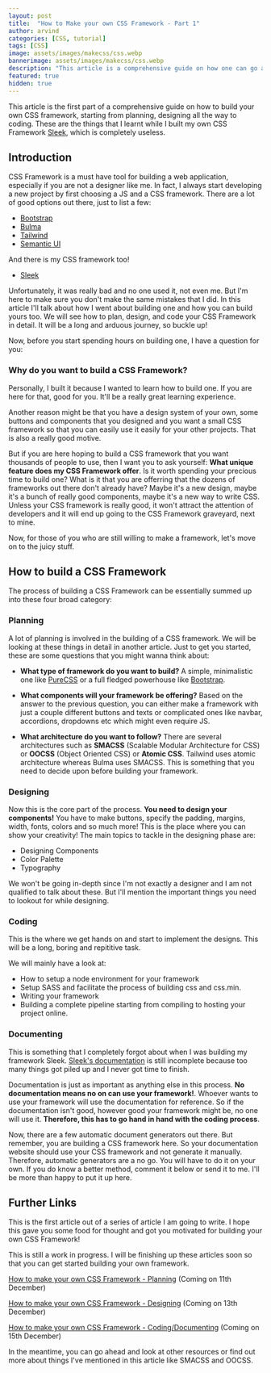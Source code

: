 ```yaml
---
layout: post
title:  "How to Make your own CSS Framework - Part 1"
author: arvind
categories: [CSS, tutorial]
tags: [CSS]
image: assets/images/makecss/css.webp
bannerimage: assets/images/makecss/css.webp
description: "This article is a comprehensive guide on how one can go about making their own CSS framework"
featured: true
hidden: true
---
```



This article is the first part of a comprehensive guide on how to build your own CSS framework, starting from planning, designing all the way to coding. These are the things that I learnt while I built my own CSS Framework <a href="https://sleek.arvindrs.com/" target="_blank">Sleek</a>, which is completely useless.




## Introduction

CSS Framework is a must have tool for building a web application, especially if you are not a designer like me. In fact, I always start developing a new project by first choosing a JS and a CSS framework. There are a lot of good options out there, just to list a few:

* <a href="https://getbootstrap.com/" target="_blank" rel="nofollow">Bootstrap</a>
* <a href="https://www.bulma.io" target="_blank" rel="nofollow">Bulma</a>
* <a href="https://tailwindcss.com/" target="_blank" rel="nofollow">Tailwind</a>
* <a href="https://semantic-ui.com/" target="_blank" rel="nofollow">Semantic UI</a>

And there is my CSS framework too!

* <a href="https://sleek.arvindrs.com/" target="_blank">Sleek</a>

Unfortunately, it was really bad and no one used it, not even me. But I'm here to make sure you don't make the same mistakes that I did. In this article I'll talk about how I went about building one and how you can build yours too. We will see how to plan, design, and code your CSS Framework in detail. It will be a long and arduous journey, so buckle up!

Now, before you start spending hours on building one, I have a question for you:

### Why do you want to build a CSS Framework?

Personally, I built it because I wanted to learn how to build one. If you are here for that, good for you. It'll be a really great learning experience. 

Another reason might be that you have a design system of your own, some buttons and components that you designed and you want a small CSS framework so that you can easily use it easily for your other projects. That is also a really good motive.


But if you are here hoping to build a CSS framework that you want thousands of people to use, then I want you to ask yourself: **What unique feature does my CSS Framework offer**. Is it worth spending your precious time to build one? What is it that you are offerring that the dozens of frameworks out there don't already have? Maybe it's a new design, maybe it's a bunch of really good components, maybe it's a new way to write CSS. Unless your CSS framework is really good, it won't attract the attention of developers and it will end up going to the CSS Framework graveyard, next to mine. 


Now, for those of you who are still willing to make a framework, let's move on to the juicy stuff. 

## How to build a CSS Framework

The process of building a CSS Framework can be essentially summed up into these four broad category:


### Planning

A lot of planning is involved in the building of a CSS framework. We will be looking at these things in detail in another article. Just to get you started, these are some questions that you might wanna think about:

* **What type of framework do you want to build?** A simple, minimalistic one like <a href="https://purecss.io/" rel="nofollow" target="_blank"> PureCSS</a> or a full fledged powerhouse like <a href="https://getbootstrap.com/" target="_blank" rel="nofollow">Bootstrap</a>.

* **What components will your framework be offering?** Based on the answer to the previous question, you can either make a framework with just a couple different buttons and texts or complicated ones like navbar, accordions, dropdowns etc which might even require JS.

* **What architecture do you want to follow?** There are several architectures such as **SMACSS** (Scalable Modular Architecture for CSS) or **OOCSS** (Object Oriented CSS) or **Atomic CSS**. Tailwind uses atomic architecture whereas Bulma uses SMACSS. This is something that you need to decide upon before building your framework.




### Designing

Now this is the core part of the process. **You need to design your components!** You have to make buttons, specify the padding, margins, width, fonts, colors and so much more! This is the place where you can show your creativity! The main topics to tackle in the designing phase are:

* Designing Components
* Color Palette
* Typography

We won't be going in-depth since I'm not exactly a designer and I am not qualified to talk about these. But I'll mention the important things you need to lookout for while designing.


### Coding

This is the where we get hands on and start to implement the designs. This will be a long, boring and repititive task.

We will mainly have a look at:

* How to setup a node environment for your framework
* Setup SASS and facilitate the process of building css and css.min.
* Writing your framework
* Building a complete pipeline starting from compiling to hosting your project online.

### Documenting

This is something that I completely forgot about when I was building my framework Sleek. <a href="https://sleek.arvindrs.com/documentation" target="_blank">Sleek's documentation</a> is still incomplete because too many things got piled up and I never got time to finish. 

Documentation is just as important as anything else in this process. **No documentation means no on can use your framework!**. Whoever wants to use your framework will use the documentation for reference. So if the documentation isn't good, however good your framework might be, no one will use it. **Therefore, this has to go hand in hand with the coding process**.

Now, there are a few automatic document generators out there. But remember, you are building a CSS framework here. So your documentation website should use your CSS framework and not generate it manually. Therefore, automatic generators are a no go. You will have to do it on your own. If you do know a better method, comment it below or send it to me. I'll be more than happy to put it up here.



## Further Links

This is the first article out of a series of article I am going to write. I hope this gave you some food for thought and got you motivated for building your own CSS Framework! 

This is still a work in progress. I will be finishing up these articles soon so that you can get started building your own framework.

<a href="javascript:void(0)">How to make your own CSS Framework - Planning</a> (Coming on 11th December)

<a href="javascript:void(0)">How to make your own CSS Framework - Designing</a> (Coming on 13th December)

<a href="javascript:void(0)">How to make your own CSS Framework - Coding/Documenting</a> (Coming on 15th December)


In the meantime, you can go ahead and look at other resources or find out more about things I've mentioned in this article like SMACSS and OOCSS.